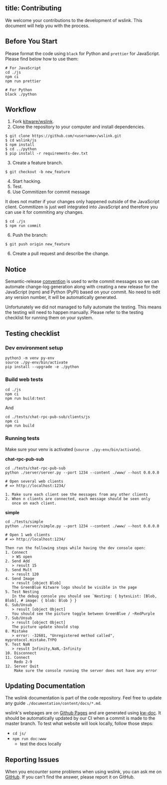 title: Contributing
---

We welcome your contributions to the development of wslink. This document will help you with the process.

## Before You Start

Please format the code using `black` for Python and `prettier` for JavaScript. Please find below how to use them:

```
# For JavaScript
cd ./js
npm ci
npm run prettier
```

```
# For Python
black ./python
```

## Workflow

1. Fork [kitware/wslink](https://github.com/kitware/wslink).
2. Clone the repository to your computer and install dependencies.

```
$ git clone https://github.com/<username>/wslink.git
$ cd wslink/js
$ npm install
$ cd ../python
$ pip install -r requirements-dev.txt
```

3. Create a feature branch.

```
$ git checkout -b new_feature
```

4. Start hacking.
5. Test.
5. Use Commitizen for commit message

It does not matter if your changes only happened outside of the JavaScript client. Commitizen is just well integrated into JavaScript and therefore you can use it for commiting any changes.

```
$ cd ./js
$ npm run commit
```

6. Push the branch:

```
$ git push origin new_feature
```

6. Create a pull request and describe the change.

## Notice

Semantic-release [convention](https://gist.github.com/stephenparish/9941e89d80e2bc58a153) is used to write commit messages so we can automate change-log generation along with creating a new release for the JavaScript (npm) and Python (PyPI) based on your commit. No need to edit any version number, it will be automatically generated.

Unfortunately we did not managed to fully automate the testing. This means the testing will need to happen manually. Please refer to the testing checklist for running them on your system.

## Testing checklist

### Dev environment setup

```
python3 -m venv py-env
source ./py-env/bin/activate
pip install --upgrade -e ./python
```

### Build web tests

```
cd ./js
npm ci
npm run build:test
```

And

```
cd ./tests/chat-rpc-pub-sub/clients/js
npm ci
npm run build
```

### Running tests

Make sure your venv is activated (`source ./py-env/bin/activate`).

__chat-rpc-pub-sub__
```
cd ./tests/chat-rpc-pub-sub
python ./server/server.py --port 1234 --content ./www/ --host 0.0.0.0

# Open several web clients
# => http://localhost:1234/

1. Make sure each client see the messages from any other clients
2. When n clients are connected, each message should be seen only
   once on each client.
```

__simple__
```
cd ./tests/simple
python ./server/simple.py --port 1234 --content ./www/ --host 0.0.0.0

# Open 1 web clients
# => http://localhost:1234/

Then run the following steps while having the dev console open:
1. Connect
   > WS open
2. Send Add
   > result 15
3. Send Mult
   > result 120
4. Send Image
   > result [object Blob]
   The GreenBlue Kitware logo should be visible in the page
5. Test Nesting
   In the debug console you should see `Nesting: { bytesList: [Blob, Blob], # image: { blob: Blob } }
6. Sub/Unsub
   > result [object Object]
   You should see the picture toggle between GreenBlue / ~RedPurple
7. Sub/Unsub
   > result [object Object]
   The picture update should stop
8. Mistake
   > error: -32601, "Unregistered method called", myprotocol.mistake.TYPO
9. Test NaN
   > result Infinity,NaN,-Infinity
10. Disconnect
11. Connect
    Redo 2-9
12. Server Quit
    Make sure the console running the server does not have any error
```

## Updating Documentation

The wslink documentation is part of the code repository. Feel free to update any guide `./documentation/content/docs/*.md`.

wslink's webpages are on [Github Pages](https://kitware.github.io/wslink/) and are generated using [kw-doc](https://github.com/Kitware/kw-doc). It should be automatically updated by our CI when a commit is made to the master branch. To test what website will look locally, follow those steps:

* `cd js/`
* `npm run doc:www`
    * test the docs locally

## Reporting Issues

When you encounter some problems when using wslink, you can ask me on [GitHub](https://github.com/kitware/wslink/issues). If you can't find the answer, please report it on GitHub.
